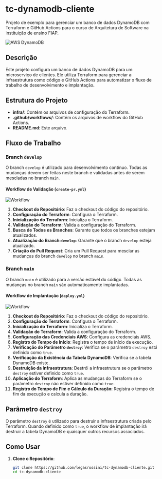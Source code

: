# tc-dynamodb-cliente

Projeto de exemplo para gerenciar um banco de dados DynamoDB com Terraform e GitHub Actions para o curso de Arquitetura de Software na instituição de ensino FIAP.

![AWS DynamoDB](https://img.shields.io/badge/AWS-DynamoDB-232F3E?style=for-the-badge&logo=amazon-aws&logoColor=white)

## Descrição

Este projeto configura um banco de dados DynamoDB para um microserviço de clientes. Ele utiliza Terraform para gerenciar a infraestrutura como código e GitHub Actions para automatizar o fluxo de trabalho de desenvolvimento e implantação.

## Estrutura do Projeto

- **infra/**: Contém os arquivos de configuração do Terraform.
- **.github/workflows/**: Contém os arquivos de workflow do GitHub Actions.
- **README.md**: Este arquivo.

## Fluxo de Trabalho

### Branch `develop`

O branch `develop` é utilizado para desenvolvimento contínuo. Todas as mudanças devem ser feitas neste branch e validadas antes de serem mescladas no branch `main`.

#### Workflow de Validação (`create-pr.yml`)

![Workflow](https://img.shields.io/badge/GitHub%20Actions-Workflow%20de%20Validação-2088FF?style=for-the-badge&logo=github-actions&logoColor=white)

1. **Checkout do Repositório**: Faz o checkout do código do repositório.
2. **Configuração do Terraform**: Configura o Terraform.
3. **Inicialização do Terraform**: Inicializa o Terraform.
4. **Validação do Terraform**: Valida a configuração do Terraform.
5. **Busca de Todos os Branches**: Garante que todos os branches estejam atualizados.
6. **Atualização do Branch `develop`**: Garante que o branch `develop` esteja atualizado.
7. **Criação do Pull Request**: Cria um Pull Request para mesclar as mudanças do branch `develop` no branch `main`.

### Branch `main`

O branch `main` é utilizado para a versão estável do código. Todas as mudanças no branch `main` são automaticamente implantadas.

#### Workflow de Implantação (`deploy.yml`)

![Workflow](https://img.shields.io/badge/GitHub%20Actions-Workflow%20de%20Implantação-2088FF?style=for-the-badge&logo=github-actions&logoColor=white)

1. **Checkout do Repositório**: Faz o checkout do código do repositório.
2. **Configuração do Terraform**: Configura o Terraform.
3. **Inicialização do Terraform**: Inicializa o Terraform.
4. **Validação do Terraform**: Valida a configuração do Terraform.
5. **Configuração das Credenciais AWS**: Configura as credenciais AWS.
6. **Registro do Tempo de Início**: Registra o tempo de início da execução.
7. **Verificação do Parâmetro `destroy`**: Verifica se o parâmetro `destroy` está definido como `true`.
8. **Verificação da Existência da Tabela DynamoDB**: Verifica se a tabela DynamoDB existe.
9. **Destruição da Infraestrutura**: Destrói a infraestrutura se o parâmetro `destroy` estiver definido como `true`.
10. **Aplicação do Terraform**: Aplica as mudanças do Terraform se o parâmetro `destroy` não estiver definido como `true`.
11. **Registro do Tempo de Fim e Cálculo da Duração**: Registra o tempo de fim da execução e calcula a duração.

## Parâmetro `destroy`

O parâmetro `destroy` é utilizado para destruir a infraestrutura criada pelo Terraform. Quando definido como `true`, o workflow de implantação irá destruir a tabela DynamoDB e quaisquer outros recursos associados.

## Como Usar

1. **Clone o Repositório**:
   ```sh
   git clone https://github.com/legasrossini/tc-dynamodb-cliente.git
   cd tc-dynamodb-cliente